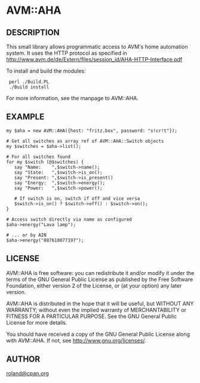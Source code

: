 # AVM::AHA

## DESCRIPTION

This small library allows programmatic access to AVM's home automation
system. It uses the HTTP protocol as specified in
http://www.avm.de/de/Extern/files/session_id/AHA-HTTP-Interface.pdf

To install and build the modules:

     perl ./Build.PL
     ./Build install

For more information, see the manpage to AVM::AHA.

## EXAMPLE

    my $aha = new AVM::AHA({host: "fritz.box", password: "s!cr!t"});

    # Get all switches as array ref of AVM::AHA::Switch objects
    my $switches = $aha->list();

    # For all switches found
    for my $switch (@$switches) {
       say "Name:    ",$switch->name();
       say "State:   ",$switch->is_on();
       say "Present: ",$switch->is_present()
       say "Energy:  ",$switch->energy();
       say "Power:   ",$switch->power();

       # If switch is on, switch if off and vice versa
       $switch->is_on() ? $switch->off() : $switch->on();
    }

    # Access switch directly via name as configured 
    $aha->energy("Lava lamp");

    # ... or by AIN
    $aha->energy("087610077197");

## LICENSE
  
AVM::AHA is free software: you can redistribute it and/or modify it
under the terms of the GNU General Public License as published by the
Free Software Foundation, either version 2 of the License, or (at your
option) any later version.

AVM::AHA is distributed in the hope that it will be useful, but
WITHOUT ANY WARRANTY; without even the implied warranty of
MERCHANTABILITY or FITNESS FOR A PARTICULAR PURPOSE.  See the GNU
General Public License for more details.

You should have received a copy of the GNU General Public License
along with AVM::AHA.  If not, see <http://www.gnu.org/licenses/>.

## AUTHOR

roland@cpan.org
